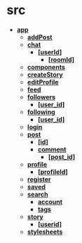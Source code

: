 <!-- generated by markdown-notes-tree -->

# src

<!-- optional markdown-notes-tree directory description starts here -->

<!-- optional markdown-notes-tree directory description ends here -->

- [**app**](app)
    - [**addPost**](app/addPost)
    - [**chat**](app/chat)
        - [**\[userId\]**](app/chat/\[userId])
            - [**\[roomId\]**](app/chat/\[userId]/\[roomId])
    - [**components**](app/components)
    - [**createStory**](app/createStory)
    - [**editProfile**](app/editProfile)
    - [**feed**](app/feed)
    - [**followers**](app/followers)
        - [**\[user_id\]**](app/followers/\[user_id])
    - [**following**](app/following)
        - [**\[user_id\]**](app/following/\[user_id])
    - [**login**](app/login)
    - [**post**](app/post)
        - [**\[id\]**](app/post/\[id])
        - [**comment**](app/post/comment)
            - [**\[post_id\]**](app/post/comment/\[post_id])
    - [**profile**](app/profile)
        - [**\[profileId\]**](app/profile/\[profileId])
    - [**register**](app/register)
    - [**saved**](app/saved)
    - [**search**](app/search)
        - [**account**](app/search/account)
        - [**tags**](app/search/tags)
    - [**story**](app/story)
        - [**\[userid\]**](app/story/\[userid])
    - [**stylesheets**](app/stylesheets)
